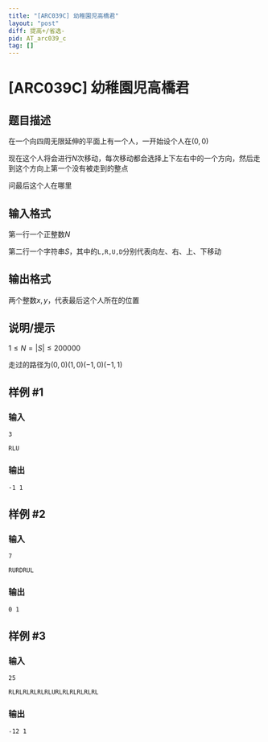 ```yaml
---
title: "[ARC039C] 幼稚園児高橋君"
layout: "post"
diff: 提高+/省选-
pid: AT_arc039_c
tag: []
---
```


# [ARC039C] 幼稚園児高橋君

## 题目描述

在一个向四周无限延伸的平面上有一个人，一开始设个人在$(0,0)$

现在这个人将会进行$N$次移动，每次移动都会选择上下左右中的一个方向，然后走到这个方向上第一个没有被走到的整点

问最后这个人在哪里

## 输入格式

第一行一个正整数$N$

第二行一个字符串$S$，其中的`L,R,U,D`分别代表向左、右、上、下移动

## 输出格式

两个整数$x,y$，代表最后这个人所在的位置

## 说明/提示

$1\le N=|S|\le 200000$
走过的路径为$(0,0)(1,0)(-1,0)(-1,1)$

## 样例 #1

### 输入

```
3
RLU
```

### 输出

```
-1 1
```

## 样例 #2

### 输入

```
7
RURDRUL
```

### 输出

```
0 1
```

## 样例 #3

### 输入

```
25
RLRLRLRLRLRLURLRLRLRLRLRL
```

### 输出

```
-12 1
```

